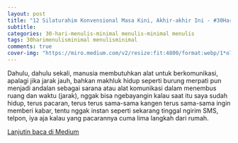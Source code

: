 ```yaml
---
layout: post
title: "12 Silaturahim Konvensional Masa Kini, Akhir-akhir Ini - #30HariMenulisMinimal"
subtitle:
categories: 30-hari-menulis-minimal menulis-minimal menulis
tags: 30harimenulisminimal menulisminimal
comments: true
cover-img: "https://miro.medium.com/v2/resize:fit:4800/format:webp/1*o76ly_fMgXTzyKaAOSAwmg.png"
---
```


Dahulu, dahulu sekali, manusia membutuhkan alat untuk berkomunikasi, apalagi jika jarak jauh, bahkan makhluk hidup seperti burung merpati pun menjadi andalan sebagai sarana atau alat komunikasi dalam menembus ruang dan waktu (jarak), nggak bisa ngebayangin kalau saat itu saya sudah hidup, terus pacaran, terus terus sama-sama kangen terus sama-sama ingin memberi kabar, tentu nggak instan seperti sekarang tinggal ngirim SMS, telpon, iya aja kalau yang pacarannya cuma lima langkah dari rumah.

[Lanjutin baca di Medium](https://link.medium.com/9QVCCCwJGyb)